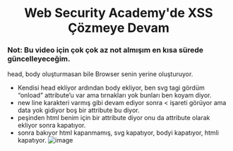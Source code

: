 <h1 align="center">Web Security Academy'de XSS Çözmeye Devam</h1>

### Not: Bu video için çok çok az not almışım en kısa sürede güncelleyeceğim.
head, body oluşturmasan bile Browser senin yerine oluşturuyor.

- Kendisi head ekliyor ardından body ekliyor, ben svg tagi gördüm “onload” attribute’u var ama tırnakları yok bunları ben koyam diyor.
- new line karakteri varmış gibi devam ediyor sonra < işareti görüyor ama data yok gidiyor boş bir attribute bu diyor.
- peşinden html benim için bir attribute diyor onu da attribute olarak ekliyor sonra kapatıyor.
- sonra bakıyor html kapanmamış, svg kapatıyor, bodyi kapatıyor, htmli kapatıyor.
![image](https://github.com/grealyve/MDISec-Web-Security-and-Hacking-Notes/assets/41903311/3e7109ad-c6f1-4212-b7b2-0ebef257bed8)
